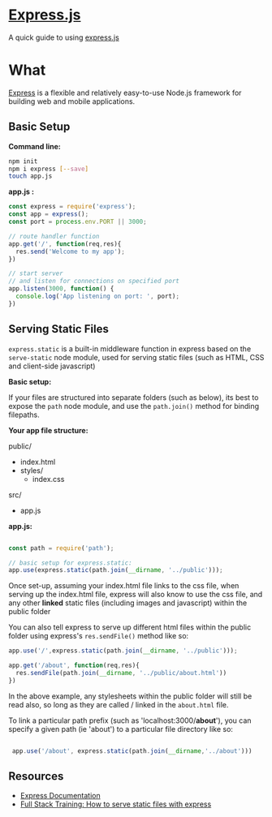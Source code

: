 # [Express.js](http://expressjs.com/)
A quick guide to using [express.js](http://expressjs.com/)

# What
[Express](http://expressjs.com/) is a flexible and relatively easy-to-use Node.js framework for building web and mobile applications.


Basic Setup
---

**Command line:**

```bash
npm init
npm i express [--save]
touch app.js
```

**app.js :**

```js
const express = require('express');
const app = express();
const port = process.env.PORT || 3000;

// route handler function
app.get('/', function(req,res){
  res.send('Welcome to my app');
})

// start server
// and listen for connections on specified port
app.listen(3000, function() {
  console.log('App listening on port: ', port);
})

```

**Serving Static Files**
---

``` express.static ``` is a built-in middleware function in express based on the ``` serve-static ``` node module, used for serving static files (such as HTML, CSS and client-side javascript)

**Basic setup:**


If your files are structured into separate folders (such as below), its best to expose the ``` path ``` node module, and use the ``` path.join() ``` method for binding filepaths.

**Your app file structure:**


public/

  - index.html
  - styles/
    - index.css


src/

  - app.js


**app.js:**
```js

const path = require('path');

// basic setup for express.static:
app.use(express.static(path.join(__dirname, '../public')));

```

Once set-up, assuming your index.html file links to the css file, when serving up the index.html file, express will also know to use the css file, and any other **linked** static files (including images and javascript) within the public folder

You can also tell express to serve up different html files within the public folder using express's ```res.sendFile()``` method like so:

```js
app.use('/',express.static(path.join(__dirname, '../public')));

app.get('/about', function(req,res){
  res.sendFile(path.join(__dirname, '../public/about.html'))
})
```

In the above example, any stylesheets within the public folder will still be read also, so long as they are called / linked in the ```about.html``` file.

To link a particular path prefix (such as 'localhost:3000/**about**'), you can specify a given path (ie 'about') to a particular file directory like so:

```js

 app.use('/about', express.static(path.join(__dirname,'../about')))
 ```


Resources
---
- [Express Documentation](http://expressjs.com/)
- [Full Stack Training: How to serve static files with express](http://www.fullstacktraining.com/articles/how-to-serve-static-files-with-express)
